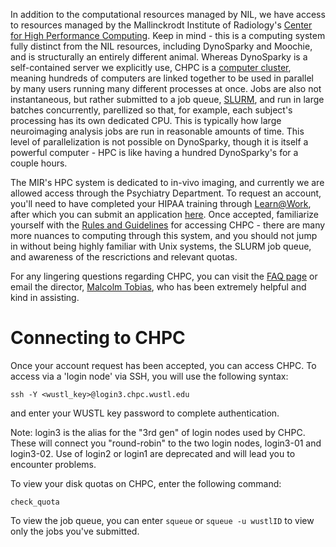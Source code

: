 In addition to the computational resources managed by NIL, we have access to resources managed by the Mallinckrodt Institute of Radiology's [Center for High Performance Computing](https://www.mir.wustl.edu/research/core-resources/center-for-high-performance-computing/). Keep in mind - this is a computing system fully distinct from the NIL resources, including DynoSparky and Moochie, and is structurally an entirely different animal. Whereas DynoSparky is a self-contained server we explicitly use, CHPC is a [computer cluster](https://en.wikipedia.org/wiki/Computer_cluster), meaning hundreds of computers are linked together to be used in parallel by many users running many different processes at once. Jobs are also not instantaneous, but rather submitted to a job queue, [SLURM](https://slurm.schedmd.com/documentation.html), and run in large batches concurrently, parellized so that, for example, each subject's processing has its own dedicated CPU. This is typically how large neuroimaging analysis jobs are  run in reasonable amounts of time. This level of parallelization is not possible on DynoSparky, though it is itself a powerful computer - HPC is like having a hundred DynoSparky's for a couple hours.

The MIR's HPC system is dedicated to in-vivo imaging, and currently we are allowed access through the Psychiatry Department. To request an account, you'll need to have completed your HIPAA training through [Learn@Work](http://www.learnatwork.wustl.edu/), after which you can submit an application [here](https://sites.wustl.edu/chpc/for-users/account-request/). Once accepted, familiarize yourself with the [Rules and Guidelines](https://sites.wustl.edu/chpc/for-users/rules-and-guidelines/) for accessing CHPC - there are many more nuances to computing through this system, and you should not jump in without being highly familiar with Unix systems, the SLURM job queue, and awareness of the rescrictions and relevant quotas.

For any lingering questions regarding CHPC, you can visit the [FAQ page](https://sites.wustl.edu/chpc/for-users/frequently-asked-questions-faq/) or email the director, [Malcolm Tobias](mtobias@wustl.edu), who has been extremely helpful and kind in assisting.

# Connecting to CHPC
Once your account request has been accepted, you can access CHPC. To access via a 'login node' via SSH, you will use the following syntax:


    ssh -Y <wustl_key>@login3.chpc.wustl.edu


and enter your WUSTL key password to complete authentication.

Note: login3 is the alias for the "3rd gen" of login nodes used by CHPC. These will connect you "round-robin" to the two login nodes, login3-01 and login3-02. Use of login2 or login1 are deprecated and will lead you to encounter problems.

To view your disk quotas on CHPC, enter the following command:


    check_quota


To view the job queue, you can enter `squeue` or `squeue -u wustlID` to view only the jobs you've submitted.

